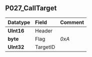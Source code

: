 ## P027\_CallTarget ##
| **Datatype** | **Field** | **Comment** |
|:-------------|:----------|:------------|
| **UInt16**   | Header    |             |
| **byte**     | Flag      | _0xA_       |
| **UInt32**   | TargetID  |             |